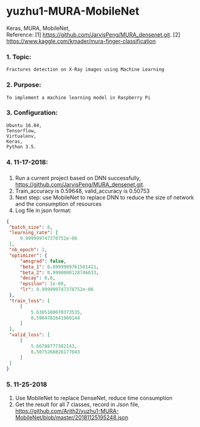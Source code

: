 # yuzhu1-MURA-MobileNet
   Keras, MURA, MobileNet,</br>
   Reference: [1] https://github.com/JarvisPeng/MURA_densenet.git.
              [2] https://www.kaggle.com/kmader/mura-finger-classification

###   1. Topic:
    Fractures detection on X-Ray images using Machine Learning

###   2. Purpose:
    To implement a machine learning model in Raspberry Pi

###   3. Configuration:
    Ubuntu 16.04,
    Tensorflow,
    Virtualenv,
    Keras,
    Python 3.5.
    
###   4. 11-17-2018: <h3>
   1. Run a current project based on DNN successfully, https://github.com/JarvisPeng/MURA_densenet.git.
   1. Train_accuracy is 0.59648, valid_accuracy is 0.50753
   1. Next step: use MobileNet to replace DNN to reduce the size of network and the consumption of resources
   1. Log file in json format:
   ```json
{
    "batch_size": 8,
    "learning_rate": [
        9.999999747378752e-06
    ],
    "nb_epoch": 1,
    "optimizer": {
        "amsgrad": false,
        "beta_1": 0.8999999761581421,
        "beta_2": 0.9990000128746033,
        "decay": 0.0,
        "epsilon": 1e-08,
        "lr": 9.999999747378752e-06
    },
    "train_loss": [
        [
            5.6305108070373535,
            0.5964781641960144
        ]
    ],
    "valid_loss": [
        [
            5.66788777382143,
            0.5075268826177043
        ]
    ]
}
   ```
###  5. 11-25-2018
   1. Use MobileNet to replace DenseNet, reduce time consumption
   1. Get the result for all 7 classes, record in Json file, https://github.com/Arith2/yuzhu1-MURA-MobileNet/blob/master/20181125195248.json

